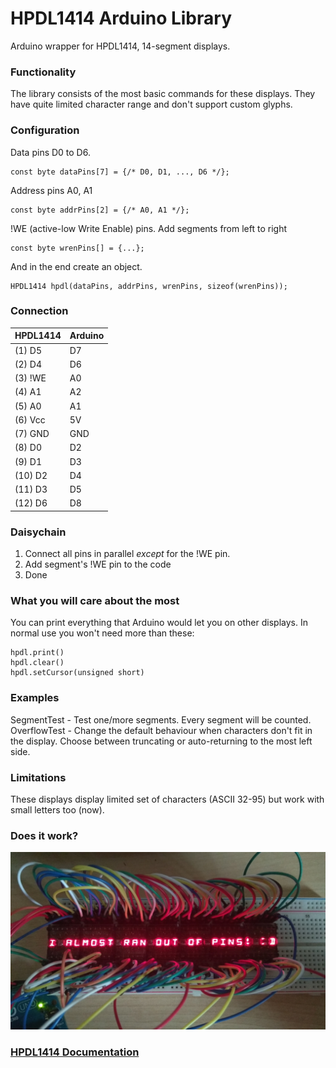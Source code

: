 # HPDL1414 Arduino Library

Arduino wrapper for HPDL1414, 14-segment displays.

### Functionality
The library consists of the most basic commands for these displays. They have quite limited character range and don't support custom glyphs.

### Configuration
Data pins D0 to D6. 
```
const byte dataPins[7] = {/* D0, D1, ..., D6 */};
```
Address pins A0, A1
```
const byte addrPins[2] = {/* A0, A1 */};
```
!WE (active-low Write Enable) pins.
Add segments from left to right
```
const byte wrenPins[] = {...};
```
And in the end create an object.

```
HPDL1414 hpdl(dataPins, addrPins, wrenPins, sizeof(wrenPins));
```


### Connection
| HPDL1414 | Arduino |
|----------|---------|
| (1)  D5  |    D7   |
| (2)  D4  |    D6   |
| (3)  !WE |    A0   |
| (4)  A1  |    A2   |
| (5)  A0  |    A1   |
| (6)  Vcc |    5V   |
| (7)  GND |   GND   |
| (8)  D0  |    D2   |
| (9)  D1  |    D3   |
| (10) D2  |    D4   |
| (11) D3  |    D5   |
| (12) D6  |    D8   |

### Daisychain
1. Connect all pins in parallel *except* for the !WE pin.
2. Add segment's !WE pin to the code
3. Done

### What you will care about the most
You can print everything that Arduino would let you on other displays.
In normal use you won't need more than these:

```
hpdl.print()
hpdl.clear()
hpdl.setCursor(unsigned short)
```
### Examples
SegmentTest - Test one/more segments. Every segment will be counted.  
OverflowTest - Change the default behaviour when characters don't fit in the display. Choose between truncating or auto-returning to the most left side.

### Limitations
These displays display limited set of characters (ASCII 32-95) but work with small letters too (now).

### Does it work?
![Of course it does!](/testing.jpg)

### [HPDL1414 Documentation](https://media.digikey.com/pdf/Data%20Sheets/Avago%20PDFs/HPDL-1414.pdf)
